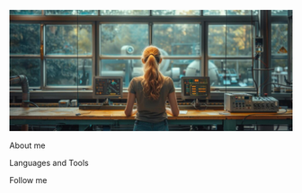 ![Header](https://github.com/AlexandraXV/Alina-Kulikova/blob/main/assets/портф.png)

About me

Languages and Tools

Follow me